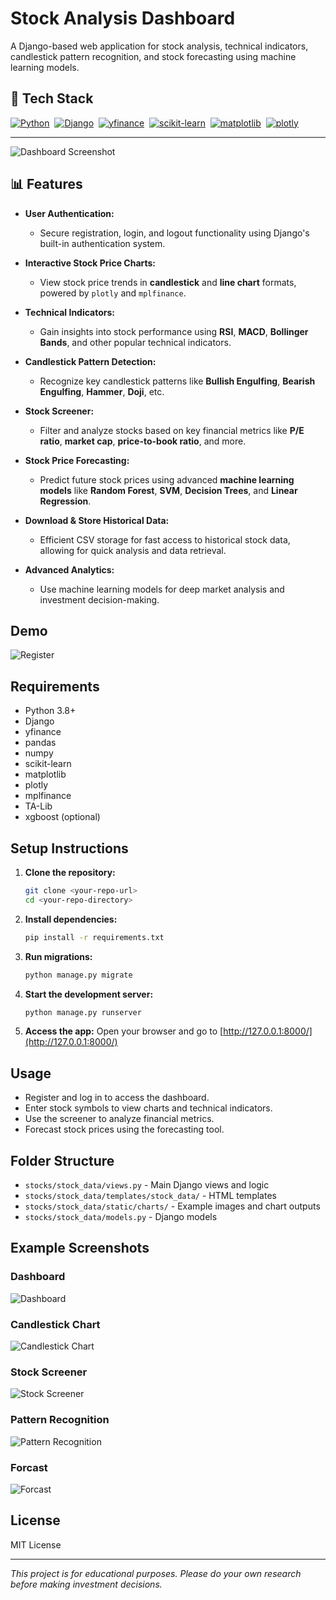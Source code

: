 # Stock Analysis Dashboard

A Django-based web application for stock analysis, technical indicators, candlestick pattern recognition, and stock forecasting using machine learning models.

## 🔧 Tech Stack

[![Python](https://img.shields.io/badge/Python-3.8+-blue?style=for-the-badge&logo=python&logoColor=white)](https://www.python.org)&nbsp;
[![Django](https://img.shields.io/badge/Django-3.x-green?style=for-the-badge&logo=django&logoColor=white)](https://www.djangoproject.com/)&nbsp;
[![yfinance](https://img.shields.io/badge/yfinance-lightgrey?style=for-the-badge)](https://pypi.org/project/yfinance/)&nbsp;
[![scikit-learn](https://img.shields.io/badge/Scikit--Learn-orange?style=for-the-badge&logo=scikit-learn&logoColor=white)](https://scikit-learn.org/)&nbsp;
[![matplotlib](https://img.shields.io/badge/Matplotlib-orange?style=for-the-badge&logo=matplotlib&logoColor=white)](https://matplotlib.org/)&nbsp;
[![plotly](https://img.shields.io/badge/Plotly-blue?style=for-the-badge&logo=plotly&logoColor=white)](https://plotly.com/)


---

![Dashboard Screenshot](static/charts/dashboard_example.png)

## 📊 Features

- **User Authentication:**
  - Secure registration, login, and logout functionality using Django's built-in authentication system.
  
- **Interactive Stock Price Charts:**
  - View stock price trends in **candlestick** and **line chart** formats, powered by `plotly` and `mplfinance`.
  
- **Technical Indicators:**
  - Gain insights into stock performance using **RSI**, **MACD**, **Bollinger Bands**, and other popular technical indicators.
  
- **Candlestick Pattern Detection:**
  - Recognize key candlestick patterns like **Bullish Engulfing**, **Bearish Engulfing**, **Hammer**, **Doji**, etc.
  
- **Stock Screener:**
  - Filter and analyze stocks based on key financial metrics like **P/E ratio**, **market cap**, **price-to-book ratio**, and more.
  
- **Stock Price Forecasting:**
  - Predict future stock prices using advanced **machine learning models** like **Random Forest**, **SVM**, **Decision Trees**, and **Linear Regression**.
  
- **Download & Store Historical Data:**
  - Efficient CSV storage for fast access to historical stock data, allowing for quick analysis and data retrieval.
  
- **Advanced Analytics:**
  - Use machine learning models for deep market analysis and investment decision-making.

## Demo
![Register](static/charts/Login.png)


## Requirements

- Python 3.8+
- Django
- yfinance
- pandas
- numpy
- scikit-learn
- matplotlib
- plotly
- mplfinance
- TA-Lib
- xgboost (optional)

## Setup Instructions

1. **Clone the repository:**
    ```bash
    git clone <your-repo-url>
    cd <your-repo-directory>
    ```
2. **Install dependencies:**
    ```bash
    pip install -r requirements.txt
    ```
3. **Run migrations:**
    ```bash
    python manage.py migrate
    ```
4. **Start the development server:**
    ```bash
    python manage.py runserver
    ```
5. **Access the app:**
    Open your browser and go to [http://127.0.0.1:8000/](http://127.0.0.1:8000/)

## Usage

- Register and log in to access the dashboard.
- Enter stock symbols to view charts and technical indicators.
- Use the screener to analyze financial metrics.
- Forecast stock prices using the forecasting tool.

## Folder Structure

- `stocks/stock_data/views.py` - Main Django views and logic
- `stocks/stock_data/templates/stock_data/` - HTML templates
- `stocks/stock_data/static/charts/` - Example images and chart outputs
- `stocks/stock_data/models.py` - Django models

## Example Screenshots

### Dashboard
![Dashboard](static/charts/dashboard_example.png)

### Candlestick Chart
![Candlestick Chart](static/charts/Chart.png)

### Stock Screener
![Stock Screener](static/charts/Screener.png)

### Pattern Recognition
![Pattern Recognition](static/charts/Pattern.png)

### Forcast
![Forcast](static/charts/Forcast.png)

## License

MIT License

---

*This project is for educational purposes. Please do your own research before making investment decisions.*
